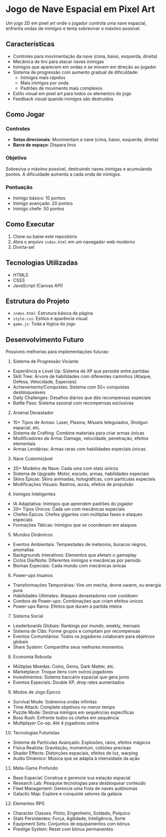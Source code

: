# Jogo de Nave Espacial em Pixel Art

Um jogo 2D em pixel art onde o jogador controla uma nave espacial, enfrenta ondas de inimigos e tenta sobreviver o máximo possível.

## Características

- Controles para movimentação da nave (cima, baixo, esquerda, direita)
- Mecânica de tiro para atacar naves inimigas
- Inimigos que aparecem em ondas e se movem em direção ao jogador
- Sistema de progressão com aumento gradual de dificuldade:
  - Inimigos mais rápidos
  - Mais inimigos por onda
  - Padrões de movimento mais complexos
- Estilo visual em pixel art para todos os elementos do jogo
- Feedback visual quando inimigos são destruídos

## Como Jogar

### Controles

- **Setas direcionais**: Movimentam a nave (cima, baixo, esquerda, direita)
- **Barra de espaço**: Dispara tiros

### Objetivo

Sobreviva o máximo possível, destruindo naves inimigas e acumulando pontos. A dificuldade aumenta a cada onda de inimigos.

### Pontuação

- Inimigo básico: 10 pontos
- Inimigo avançado: 20 pontos
- Inimigo chefe: 50 pontos

## Como Executar

1. Clone ou baixe este repositório
2. Abra o arquivo `index.html` em um navegador web moderno
3. Divirta-se!

## Tecnologias Utilizadas

- HTML5
- CSS3
- JavaScript (Canvas API)

## Estrutura do Projeto

- `index.html`: Estrutura básica da página
- `style.css`: Estilos e aparência visual
- `game.js`: Toda a lógica do jogo

## Desenvolvimento Futuro

Possíveis melhorias para implementações futuras:

1. Sistema de Progressão Viciante
* Experiência e Level Up: Sistema de XP que persiste entre partidas
* Skill Tree: Árvore de habilidades com diferentes caminhos (Ataque, Defesa, Velocidade, Especiais)
* Achievements/Conquistas: Sistema com 50+ conquistas desbloqueáveis
* Daily Challenges: Desafios diários que dão recompensas especiais
* Battle Pass: Sistema sazonal com recompensas exclusivas

2. Arsenal Devastador
* 15+ Tipos de Armas: Laser, Plasma, Mísseis teleguiados, Shotgun espacial, etc.
* Sistema de Crafting: Combine materiais para criar armas únicas
* Modificadores de Arma: Damage, velocidade, penetração, efeitos elementais
* Armas Lendárias: Armas raras com habilidades especiais únicas

3. Nave Customizável
* 20+ Modelos de Nave: Cada uma com stats únicos
* Sistema de Upgrade: Motor, escudo, armas, habilidades especiais
* Skins Épicas: Skins animadas, holográficas, com partículas especiais
* Modificações Visuais: Rastros, auras, efeitos de propulsão

4. Inimigos Inteligentes
* IA Adaptativa: Inimigos que aprendem padrões do jogador
* 20+ Tipos Únicos: Cada um com mecânicas especiais
* Chefes Épicos: Chefes gigantes com múltiplas fases e ataques especiais
* Formações Táticas: Inimigos que se coordenam em ataques

5. Mundos Dinâmicos
* Eventos Ambientais: Tempestades de meteoros, buracos negros, anomalias
* Backgrounds Interativos: Elementos que afetam o gameplay
* Ciclos Dia/Noite: Diferentes inimigos e mecânicas por período
* Biomas Especiais: Cada mundo com mecânicas únicas

6. Power-ups Insanos
* Transformações Temporárias: Vire um mecha, drone swarm, ou energia pura
* Habilidades Ultimates: Ataques devastadores com cooldown
* Combos de Power-ups: Combinações que criam efeitos únicos
* Power-ups Raros: Efeitos que duram a partida inteira

7. Sistema Social
* Leaderboards Globais: Rankings por mundo, weekly, mensais
* Sistema de Clãs: Forme grupos e compitam por recompensas
* Eventos Comunitários: Todos os jogadores colaboram para objetivos globais
* Share System: Compartilhe seus melhores momentos

8. Economia Robusta
* Múltiplas Moedas: Coins, Gems, Dark Matter, etc.
* Marketplace: Troque itens com outros jogadores
* Investimentos: Sistema bancário espacial que gera juros
* Eventos Especiais: Double XP, drop rates aumentados

9. Modos de Jogo Épicos
* Survival Mode: Sobreviva ondas infinitas
* Time Attack: Complete objetivos no menor tempo
* Puzzle Mode: Destrua inimigos em sequências específicas
* Boss Rush: Enfrente todos os chefes em sequência
* Multiplayer Co-op: Até 4 jogadores online

10. Tecnologias Futuristas
* Sistema de Partículas Avançado: Explosões, raios, efeitos mágicos
* Física Realista: Gravitação, momentum, colisões precisas
* Shader Effects: Distorções espaciais, efeitos de luz, warping
* Audio Dinâmico: Música que se adapta à intensidade da ação

11. Meta-Game Profundo
* Base Espacial: Construa e gerencie sua estação espacial
* Research Lab: Pesquise tecnologias para desbloquear conteúdo
* Fleet Management: Gerencie uma frota de naves autônomas
* Galactic Map: Explore e conquiste setores da galáxia

12. Elementos RPG
* Character Classes: Piloto, Engenheiro, Soldado, Psíquico
* Stats Persistentes: Força, Agilidade, Inteligência, Sorte
* Equipment Sets: Conjuntos de equipamentos com bônus
* Prestige System: Reset com bônus permanentes
